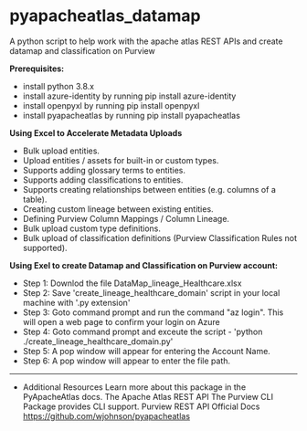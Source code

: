 # pyapacheatlas_datamap
A python script to help work with the apache atlas REST APIs and create datamap and classification on Purview


**Prerequisites:**
- install python 3.8.x
- install azure-identity by running pip install azure-identity
- install openpyxl by running pip install openpyxl
- install pyapacheatlas by running pip install pyapacheatlas




**Using Excel to Accelerate Metadata Uploads**
- Bulk upload entities.
- Upload entities / assets for built-in or custom types.
- Supports adding glossary terms to entities.
- Supports adding classifications to entities.
- Supports creating relationships between entities (e.g. columns of a table).
- Creating custom lineage between existing entities.
- Defining Purview Column Mappings / Column Lineage.
- Bulk upload custom type definitions.
- Bulk upload of classification definitions (Purview Classification Rules not supported).


**Using Exel to create Datamap and Classification on Purview account:**
- Step 1: Downlod the file DataMap_lineage_Healthcare.xlsx
- Step 2: Save 'create_lineage_healthcare_domain' script in your local machine with '.py extension'
- Step 3: Goto command prompt and run the command "az login". This will open a web page to confirm your login on Azure
- Step 4: Goto command prompt and exceute the script - 'python ./create_lineage_healthcare_domain.py'
- Step 5: A pop window will appear for entering the Account Name.
- Step 6: A pop window will appear to enter the file path.

___________________________________________________________________________________________________________________________________________________________

- Additional Resources
Learn more about this package in the PyApacheAtlas docs.
The Apache Atlas REST API
The Purview CLI Package provides CLI support.
Purview REST API Official Docs
https://github.com/wjohnson/pyapacheatlas
